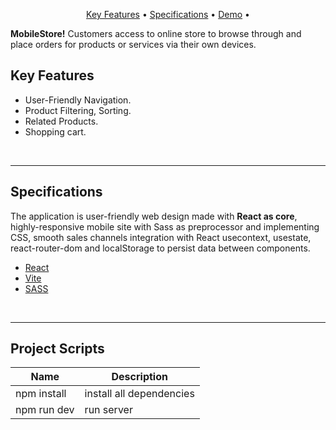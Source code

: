 <p align="center">
  <a href="#key-features">Key Features</a> •
  <a href="#specifications">Specifications</a> •
  <a href="#">Demo</a> •
</p>

<div align="">
   <p>
      <b>MobileStore!</b> Customers access to online store to browse through and place orders for products or services via their own devices.</i>
   </p>
</div>


## Key Features

- User-Friendly Navigation.
- Product Filtering, Sorting.
- Related Products.
- Shopping cart.


<br>
<hr>

## Specifications 
<p>The application is user-friendly web design made with <b>React  as core</b>, highly-responsive mobile site with Sass as preprocessor and implementing CSS, smooth sales channels integration with React usecontext, usestate, react-router-dom and localStorage to persist data between components.</p>

- [React](https://reactjs.org/)
- [Vite](https://vitejs.dev/)
- [SASS](https://sass-lang.com/)

<br>
<hr>

## Project Scripts
| Name | Description |
| ------ | ------ |
| npm install | install all dependencies |
| npm run dev | run server|

